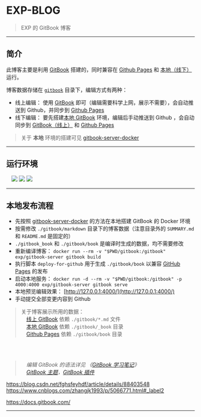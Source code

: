 # EXP-BLOG

> EXP 的 GitBook 博客

------

## 简介

此博客主要是利用 [GitBook](https://exp-blog.gitbook.io/articles/) 搭建的，同时兼容在 [Github Pages](https://lyy289065406.github.io/exp-blog/index.html) 和 [本地（线下）](http://127.0.0.1:4000/) 运行。

博客数据存储在 [`gitbook`](https://github.com/lyy289065406/exp-blog/tree/master/gitbook) 目录下，编辑方式有两种：

- 线上编辑： 使用 [GitBook](http://app.gitbook.com/) 即可（编辑需要科学上网，展示不需要），会自动推送到 Github，并同步到 [Github Pages](https://lyy289065406.github.io/exp-blog/index.html) 
- 线下编辑： 要先搭建[本地 GitBook](http://127.0.0.1:4000/) 环境，编辑后手动推送到 Github ，会自动同步到 [GitBook（线上）](https://exp-blog.gitbook.io/articles/) 和  [Github Pages](https://lyy289065406.github.io/exp-blog/index.html)

> 关于 **本地** 环境的搭建可见 [gitbook-server-docker](https://github.com/lyy289065406/gitbook-server-docker)

------
## 运行环境

　![](https://img.shields.io/badge/Platform-Windows%2010%20x64-brightgreen.svg) ![](https://img.shields.io/badge/Platform-Linux%20x64-brightgreen.svg) ![](https://img.shields.io/badge/Platform-Mac%20x64-brightgreen.svg) 

------

## 本地发布流程

- 先按照 [gitbook-server-docker](https://github.com/lyy289065406/gitbook-server-docker) 的方法在本地搭建 GitBook 的 Docker 环境
- 按需修改 `./gitbook/markdown` 目录下的博客数据（注意目录外的 `SUMMARY.md` 和 `README.md` 是固定的）
- `./gitbook_book` 和 `./gitbook/book` 是编译时生成的数据，均不需要修改
- 重新编译博客： `docker run --rm -v "$PWD/gitbook:/gitbook" exp/gitbook-server gitbook build`
- 执行脚本 `deploy-for-github` 用于生成 `./gitbook/book` 以兼容 [GitHub Pages](https://lyy289065406.github.io/exp-blog/index.html) 的发布
- 启动本地服务： `docker run -d --rm -v "$PWD/gitbook:/gitbook" -p 4000:4000 exp/gitbook-server gitbook serve`
- 本地预览编辑效果： [http://127.0.0.1:4000/](http://127.0.0.1:4000/)
- 手动提交全部变更内容到 Github


> 关于博客展示所用的数据：
<br/>　[线上 GitBook](https://exp-blog.gitbook.io/articles/) 依赖 `./gitbook/*.md` 文件
<br/>　[本地 GitBook](http://127.0.0.1:4000/) 依赖 `./gitbook/_book` 目录
<br/>　[Github Pages](https://lyy289065406.github.io/exp-blog/index.html) 依赖 `./gitbook/book` 目录

<br/>
<br/>

>　*编辑 GitBook 的语法详见 《[GitBook 学习笔记](https://yangjh.oschina.io/gitbook/)》*
<br/>　*[GitBook 主题](http://gitbook.zhangjikai.com/themes.html)，[GitBook 插件](http://gitbook.zhangjikai.com/plugins.html)*

https://blog.csdn.net/fghsfeyhdf/article/details/88403548
https://www.cnblogs.com/zhangjk1993/p/5066771.html#_label2

https://docs.gitbook.com/

------
